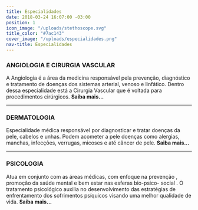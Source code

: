 ```yaml
---
title: Especialidades
date: 2018-03-24 16:07:00 -03:00
position: 1
icon_image: "/uploads/stethoscope.svg"
title_color: "#7ac143"
cover_image: "/uploads/especialidades.png"
nav-title: Especialidades
---
```


### ANGIOLOGIA E CIRURGIA VASCULAR
A Angiologia é a área da medicina responsável pela prevenção, diagnóstico e tratamento de doenças dos sistemas arterial, venoso e linfático. Dentro dessa especialidade está a Cirurgia Vascular que é voltada para procedimentos cirúrgicos. **Saiba mais...**

---

### DERMATOLOGIA
Especialidade médica responsável por diagnosticar e tratar doenças da pele, cabelos e unhas. Podem acometer a pele doenças como alergias, manchas, infecções, verrugas, micoses e até câncer de pele. **Saiba mais...**

---

### PSICOLOGIA
Atua em conjunto com as áreas médicas, com enfoque na prevenção , promoção da saúde mental e bem estar nas esferas bio-psico- social . O tratamento psicológico auxilia no desenvolvimento das estratégias de enfrentamento dos sofrimentos psíquicos visando uma melhor qualidade de vida. **Saiba mais...**